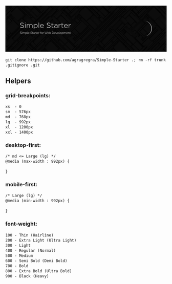 ![Simple-Starter](https://raw.githubusercontent.com/agragregra/Simple-Starter/main/images/preview.png)
```
git clone https://github.com/agragregra/Simple-Starter .; rm -rf trunk .gitignore .git
```

## Helpers

### grid-breakpoints:
```
xs  - 0
sm  - 576px
md  - 768px
lg  - 992px
xl  - 1200px
xxl - 1400px
```
### desktop-first:
```
/* md <= Large (lg) */
@media (max-width : 992px) {

}
```
### mobile-first:
```
/* Large (lg) */
@media (min-width : 992px) {

}
```
### font-weight:
```
100 - Thin (Hairline)
200 - Extra Light (Ultra Light)
300 - Light
400 - Regular (Normal)
500 - Medium
600 - Semi Bold (Demi Bold)
700 - Bold
800 - Extra Bold (Ultra Bold)
900 - Black (Heavy)
```
